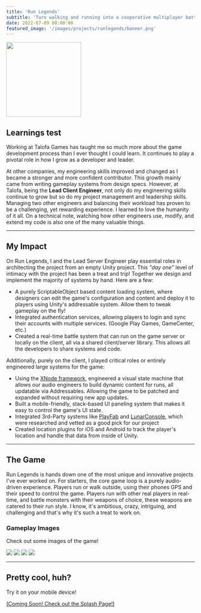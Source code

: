 ```yaml
---
title: 'Run Legends'
subtitle: 'Turn walking and running into a cooperative multiplayer battle game!'
date: 2022-07-09 00:00:00
featured_image: '/images/projects/runlegends/banner.png'
---
```

<img src="/images/projects/runlegends/banner.png" width="200">

## Learnings test

Working at Talofa Games has taught me so much more about the game development process than I ever thought I could learn. It continues to play a pivotal role in how I grow as a developer and leader.

At other companies, my engineering skills improved and changed as I became a stronger and more confident contributor. This growth mainly came from writing gameplay systems from design specs. However, at Talofa, being the **Lead Client Engineer**, not only do my engineering skills continue to grow but so do my project management and leadership skills. Managing two other engineers and balancing their workload has proven to be a challenging, yet rewarding experience. I learned to love the humanity of it all. On a technical note, watching how other engineers use, modify, and extend my code is also one of the many valuable things.

---

## My Impact

On Run Legends, I and the Lead Server Engineer play essential roles in architecting the project from an empty Unity project. This *"day one"* level of intimacy with the project has been a treat and trip! Together we design and implement the majority of systems by hand. Here are a few:

- A purely ScriptableObject based content loading system, where designers can edit the game's configuration and content and deploy it to players using Unity's addressable system. Allow them to tweak gameplay on the fly!
- Integrated authentication services, allowing players to login and sync their accounts with multiple services. (Google Play Games, GameCenter, etc.)
- Created a real-time battle system that can run on the game server or locally on the client, all via a shared client/server library. This allows all the developers to share systems and code.

Additionally, purely on the client, I played critical roles or entirely engineered large systems for the game:

- Using the [XNode framework](https://github.com/Siccity/xNode), engineered a visual state machine that allows our audio engineers to build dynamic content for runs, all updatable via Addressables. Allowing the game to be patched and expanded without requiring new app updates.
- Built a mobile-friendly, stack-based UI paneling system that makes it easy to control the game's UI state.
- Integrated 3rd-Party systems like [PlayFab](https://playfab.com/) and [LunarConsole](https://github.com/SpaceMadness/lunar-unity-console), which were researched and vetted as a good pick for our project
- Created location plugins for iOS and Android to track the player's location and handle that data from inside of Unity.

---

## The Game

Run Legends is hands down one of the most unique and innovative projects I've ever worked on. For starters, the core game loop is a purely audio-driven experience. Players run or walk outside, using their phones GPS and their speed to control the game. Players run with other real players in real-time, and battle monsters with their weapons of choice, these weapons are catered to their run style. I know, it's ambitious, crazy, intriguing, and challenging and that's why it's such a treat to work on.

### Gameplay Images

Check out some images of the game!

<div class="gallery" data-columns="3">
<img src="/images/projects/runlegends/showcase-1.png">
<img src="/images/projects/runlegends/showcase-2.png">
<img src="/images/projects/runlegends/showcase-3.png">
<img src="/images/projects/runlegends/showcase-4.png">
</div>

---

## Pretty cool, huh?

Try it on your mobile device!

<a href="[https://www.talofagames.com/](https://www.talofagames.com/)" class="button button--large">(Coming Soon! Check out the Splash Page!)</a>